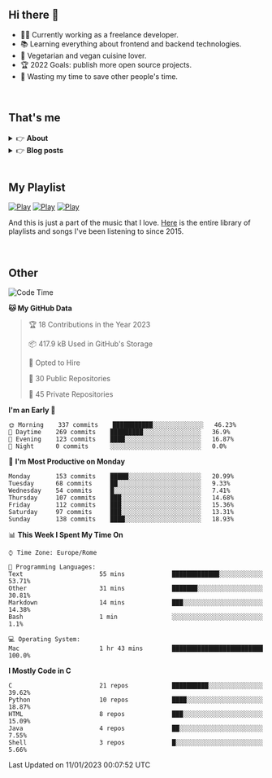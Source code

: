 <h2>Hi there 👋</h2>

- 👨‍💻 Currently working as a freelance developer.
- :books: Learning everything about frontend and backend technologies.
- 🌱 Vegetarian and vegan cuisine lover.
- :trophy: 2022 Goals: publish more open source projects.
- :dart: Wasting my time to save other people's time.

<br>

## That's me
<!-- markdownlint-disable MD033 -->
<details>
    <summary>&#128073 <b>About</b></summary><br/>

<!-- BLOG-POST-LIST:START -->
- 👀 [About me](https://simonemargio.im/about/)
- 🧑‍💻 [Resume](https://simonemargio.im/resume/)
- 🤝 [Polywork](https://www.polywork.com/simonemargio)
<!-- BLOG-POST-LIST:END -->
</details>

<details>
    <summary>&#128073 <b>Blog posts</b></summary><br/>

<!-- BLOG-POST-LIST:START -->
- [LastPass](https://simonemargio.im/blog/lastpass/)
- [Apple Music](https://simonemargio.im/blog/applemusic/)
- [iCloud Keychain](https://simonemargio.im/blog/icloudkeychain/)
- [Digital legacy](https://simonemargio.im/blog/digitallegacy/)
- [Usability](https://simonemargio.im/blog/usability/)
- [Bitwarden](https://simonemargio.im/blog/bitwarden/)
- [About EXIF metadata](https://simonemargio.im/blog/aboutexifmetadata/)
- [Stop using whatsapp](https://simonemargio.im/blog/stopusingwhatsapp/)
- [Password Managers](https://simonemargio.im/blog/managepasswords/)
- [More...](https://simonemargio.im/blog/page/2/)
<!-- BLOG-POST-LIST:END -->
</details>

<br>

## My Playlist
[![Play](https://user-images.githubusercontent.com/22590804/173320312-c6ff4952-2d80-4da0-bc86-1a49d009b4a7.jpg)](https://music.apple.com/it/playlist/juice/pl.u-mJy83A8tGBvZWA)
[![Play](https://user-images.githubusercontent.com/22590804/173320788-49695c90-a4c3-48b3-8ac5-f6f4b944955f.jpg)](https://music.apple.com/it/playlist/gym/pl.u-38oWWgbT3gryK0)
[![Play](https://user-images.githubusercontent.com/22590804/173321081-fd673357-e189-4e1d-bf6a-fc8048872de2.jpg)](https://music.apple.com/it/playlist/relax/pl.u-9N9LLp3u27KNLk)

And this is just a part of the music that I love. [Here](https://simonemargiomusic.netlify.app) is the entire library of playlists and songs I've been listening to since 2015.

<br>

## Other

<!--START_SECTION:waka-->
![Code Time](http://img.shields.io/badge/Code%20Time-346%20hrs%2010%20mins-blue)

**🐱 My GitHub Data** 

> 🏆 18 Contributions in the Year 2023
 > 
> 📦 417.9 kB Used in GitHub's Storage 
 > 
> 💼 Opted to Hire
 > 
> 📜 30 Public Repositories 
 > 
> 🔑 45 Private Repositories  
 > 
**I'm an Early 🐤** 

```text
🌞 Morning    337 commits    ███████████░░░░░░░░░░░░░░   46.23% 
🌆 Daytime    269 commits    █████████░░░░░░░░░░░░░░░░   36.9% 
🌃 Evening    123 commits    ████░░░░░░░░░░░░░░░░░░░░░   16.87% 
🌙 Night      0 commits      ░░░░░░░░░░░░░░░░░░░░░░░░░   0.0%

```
📅 **I'm Most Productive on Monday** 

```text
Monday       153 commits    █████░░░░░░░░░░░░░░░░░░░░   20.99% 
Tuesday      68 commits     ██░░░░░░░░░░░░░░░░░░░░░░░   9.33% 
Wednesday    54 commits     █░░░░░░░░░░░░░░░░░░░░░░░░   7.41% 
Thursday     107 commits    ███░░░░░░░░░░░░░░░░░░░░░░   14.68% 
Friday       112 commits    ███░░░░░░░░░░░░░░░░░░░░░░   15.36% 
Saturday     97 commits     ███░░░░░░░░░░░░░░░░░░░░░░   13.31% 
Sunday       138 commits    ████░░░░░░░░░░░░░░░░░░░░░   18.93%

```


📊 **This Week I Spent My Time On** 

```text
⌚︎ Time Zone: Europe/Rome

💬 Programming Languages: 
Text                     55 mins             █████████████░░░░░░░░░░░░   53.71% 
Other                    31 mins             ███████░░░░░░░░░░░░░░░░░░   30.81% 
Markdown                 14 mins             ███░░░░░░░░░░░░░░░░░░░░░░   14.38% 
Bash                     1 min               ░░░░░░░░░░░░░░░░░░░░░░░░░   1.1%

💻 Operating System: 
Mac                      1 hr 43 mins        █████████████████████████   100.0%

```

**I Mostly Code in C** 

```text
C                        21 repos            ██████████░░░░░░░░░░░░░░░   39.62% 
Python                   10 repos            ████░░░░░░░░░░░░░░░░░░░░░   18.87% 
HTML                     8 repos             ███░░░░░░░░░░░░░░░░░░░░░░   15.09% 
Java                     4 repos             ██░░░░░░░░░░░░░░░░░░░░░░░   7.55% 
Shell                    3 repos             █░░░░░░░░░░░░░░░░░░░░░░░░   5.66%

```



 Last Updated on 11/01/2023 00:07:52 UTC
<!--END_SECTION:waka-->



